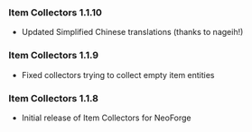 ### Item Collectors 1.1.10
- Updated Simplified Chinese translations (thanks to nageih!)

### Item Collectors 1.1.9
- Fixed collectors trying to collect empty item entities

### Item Collectors 1.1.8
- Initial release of Item Collectors for NeoForge
